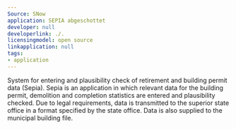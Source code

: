 ```yaml
---
Source: SNow
application: SEPIA abgeschottet
developer: null
developerlink: ./.
licensingmodel: open source
linkapplication: null
tags:
- application
---
```

System for entering and plausibility check of retirement and building permit data (Sepia). Sepia is an application in which relevant data for the building permit, demolition and completion statistics are entered and plausibility checked. Due to legal requirements, data is transmitted to the superior state office in a format specified by the state office. Data is also supplied to the municipal building file.
